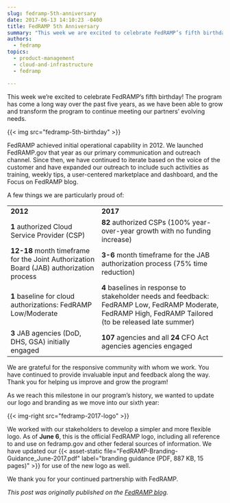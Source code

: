 ```yaml
---
slug: fedramp-5th-anniversary
date: 2017-06-13 14:10:23 -0400
title: FedRAMP 5th Anniversary
summary: "This week we are excited to celebrate FedRAMP’s fifth birthday! The program has come a long way over the past five years, as we have been able to grow and transform the program to continue to meet the evolving needs of our partners ."
authors:
  - fedramp
topics:
  - product-management
  - cloud-and-infrastructure
  - fedramp

---
```


This week we’re excited to celebrate FedRAMP’s fifth birthday! The program has come a long way over the past five years, as we have been able to grow and transform the program to continue meeting our partners’ evolving needs.

{{< img src="fedramp-5th-birthday" >}}

FedRAMP achieved initial operational capability in 2012. We launched FedRAMP.gov that year as our primary communication and outreach channel. Since then, we have continued to iterate based on the voice of the customer and have expanded our outreach to include such activities as training, weekly tips, a user-centered marketplace and dashboard, and the Focus on FedRAMP blog.

A few things we are particularly proud of:

<table>
  <tr>
    <td><b>2012</b></td>
    <td><b>2017</b></td>
  </tr>
  <tr>
    <td><b>1</b> authorized Cloud Service Provider (CSP)</td>
    <td><b>82</b> authorized CSPs (100% year-over-year growth with no funding increase)</td>
  </tr>
  <tr>
    <td><b>12-18</b> month timeframe for the Joint Authorization Board (JAB) authorization process</td>
    <td><b>3-6</b> month timeframe for the JAB authorization process (75% time reduction)</td>
  </tr>
  <tr>
    <td><b>1</b> baseline for cloud authorizations: FedRAMP Low/Moderate</td>
    <td><b>4</b> baselines in response to stakeholder needs and feedback: FedRAMP Low, FedRAMP Moderate, FedRAMP High, FedRAMP Tailored (to be released late summer)</td>
  </tr>
  <tr>
    <td><b>3</b> JAB agencies (DoD, DHS, GSA) initially engaged</td>
    <td><b>107</b> agencies and all <b>24</b> CFO Act agencies agencies engaged</td>
  </tr>
</table>

We are grateful for the responsive community with whom we work. You have continued to provide invaluable input and feedback along the way. Thank you for helping us improve and grow the program!

As we reach this milestone in our program’s history, we wanted to update our logo and branding as we move into our sixth year:

{{< img-right src="fedramp-2017-logo" >}}

We worked with our stakeholders to develop a simpler and more flexible logo. As of **June 6**, this is the official FedRAMP logo, including all reference to and use on fedramp.gov and other federal sources of information. We have updated our {{< asset-static file="FedRAMP-Branding-Guidance_June-2017.pdf" label="branding guidance (PDF, 887 KB, 15 pages)" >}} for use of the new logo as well.

We thank you for your continued partnership with FedRAMP.

_This post was originally published on the [FedRAMP blog](https://www.fedramp.gov/blog/)._
